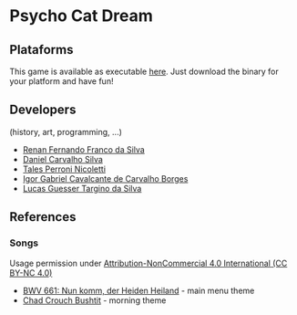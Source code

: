 # Psycho Cat Dream

## Plataforms

This game is available as executable [here](https://lucasguesserts.itch.io/psycho-cat-dream). Just download the binary for your platform and have fun!


## Developers

(history, art, programming, ...)

* [Renan Fernando Franco da Silva](renanfernandofranco@gmail.com)
* [Daniel Carvalho Silva](daniel.carvalho.silva2005@gmail.com)
* [Tales Perroni Nicoletti](tales.nicoletti@icloud.com)
* [Igor Gabriel Cavalcante de Carvalho Borges](devatdevian@gmail.com)
* [Lucas Guesser Targino da Silva](lucasguesserts@gmail.com)

## References

### Songs

Usage permission under [Attribution-NonCommercial 4.0 International (CC BY-NC 4.0)](https://creativecommons.org/licenses/by-nc/4.0/)

* [BWV 661: Nun komm, der Heiden Heiland](https://freemusicarchive.org/track/BWV0661/download/) - main menu theme
* [Chad Crouch Bushtit](https://freemusicarchive.org/track/Bushtit/download/) - morning theme